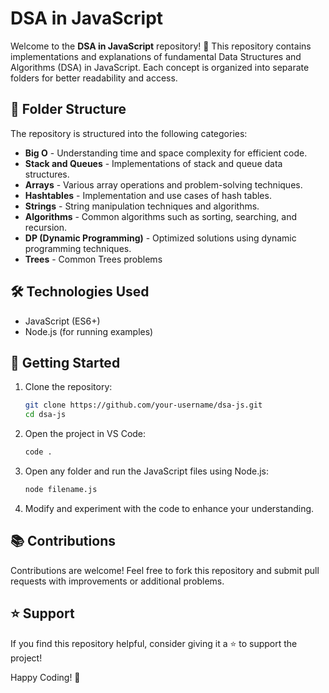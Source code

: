 # DSA in JavaScript

Welcome to the **DSA in JavaScript** repository! 🚀 This repository contains implementations and explanations of fundamental Data Structures and Algorithms (DSA) in JavaScript. Each concept is organized into separate folders for better readability and access.

## 📂 Folder Structure

The repository is structured into the following categories:

- **Big O** - Understanding time and space complexity for efficient code.
- **Stack and Queues** - Implementations of stack and queue data structures.
- **Arrays** - Various array operations and problem-solving techniques.
- **Hashtables** - Implementation and use cases of hash tables.
- **Strings** - String manipulation techniques and algorithms.
- **Algorithms** - Common algorithms such as sorting, searching, and recursion.
- **DP (Dynamic Programming)** - Optimized solutions using dynamic programming techniques.
- **Trees** - Common Trees problems

## 🛠️ Technologies Used

- JavaScript (ES6+)
- Node.js (for running examples)

## 🚀 Getting Started

1. Clone the repository:
   ```sh
   git clone https://github.com/your-username/dsa-js.git
   cd dsa-js
   ```
2. Open the project in VS Code:
   ```sh
   code .
   ```
3. Open any folder and run the JavaScript files using Node.js:
   ```sh
   node filename.js
   ```
4. Modify and experiment with the code to enhance your understanding.

## 📚 Contributions

Contributions are welcome! Feel free to fork this repository and submit pull requests with improvements or additional problems.

## ⭐ Support

If you find this repository helpful, consider giving it a ⭐ to support the project!

Happy Coding! 🚀
